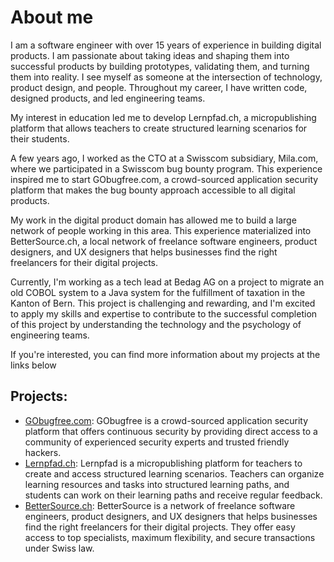 # About me
I am a software engineer with over 15 years of experience in building digital products. I am passionate about taking ideas and shaping them into successful products by building prototypes, validating them, and turning them into reality. I see myself as someone at the intersection of technology, product design, and people. Throughout my career, I have written code, designed products, and led engineering teams.

My interest in education led me to develop Lernpfad.ch, a micropublishing platform that allows teachers to create structured learning scenarios for their students.

A few years ago, I worked as the CTO at a Swisscom subsidiary, Mila.com, where we participated in a Swisscom bug bounty program. This experience inspired me to start GObugfree.com, a crowd-sourced application security platform that makes the bug bounty approach accessible to all digital products.

My work in the digital product domain has allowed me to build a large network of people working in this area. This experience materialized into BetterSource.ch, a local network of freelance software engineers, product designers, and UX designers that helps businesses find the right freelancers for their digital projects.

Currently, I'm working as a tech lead at Bedag AG on a project to migrate an old COBOL system to a Java system for the fulfillment of taxation in the Kanton of Bern. This project is challenging and rewarding, and I'm excited to apply my skills and expertise to contribute to the successful completion of this project by understanding the technology and the psychology of engineering teams.

If you're interested, you can find more information about my projects at the links below

## Projects:
* [GObugfree.com](https://gobugfree.com/): GObugfree is a crowd-sourced application security platform that offers continuous security by providing direct access to a community of experienced security experts and trusted friendly hackers.
* [Lernpfad.ch](https://lernpfad.ch/): Lernpfad is a micropublishing platform for teachers to create and access structured learning scenarios. Teachers can organize learning resources and tasks into structured learning paths, and students can work on their learning paths and receive regular feedback.
* [BetterSource.ch](https://bettersource.ch/): BetterSource is a network of freelance software engineers, product designers, and UX designers that helps businesses find the right freelancers for their digital projects. They offer easy access to top specialists, maximum flexibility, and secure transactions under Swiss law.


